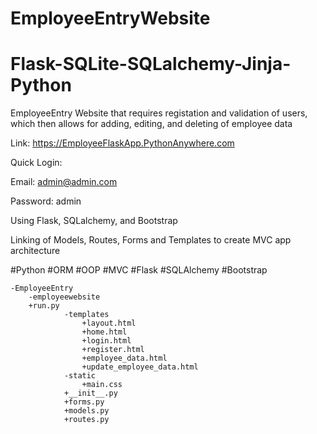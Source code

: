 # EmployeeEntryWebsite
# Flask-SQLite-SQLalchemy-Jinja-Python
EmployeeEntry Website that requires registation and validation of users, which then allows for adding, editing, and deleting of employee data

Link:  https://EmployeeFlaskApp.PythonAnywhere.com

Quick Login:

 Email: admin@admin.com

 Password: admin

Using Flask, SQLalchemy, and Bootstrap

Linking of Models, Routes, Forms and Templates to create MVC app architecture

#Python
#ORM
#OOP
#MVC
#Flask
#SQLAlchemy
#Bootstrap



	-EmployeeEntry
  		-employeewebsite
  		+run.py
    			-templates
      				+layout.html
      				+home.html
      				+login.html
      				+register.html
      				+employee_data.html
      				+update_employee_data.html		
    			-static
      				+main.css		
    			+__init__.py
    			+forms.py
    			+models.py
    			+routes.py
